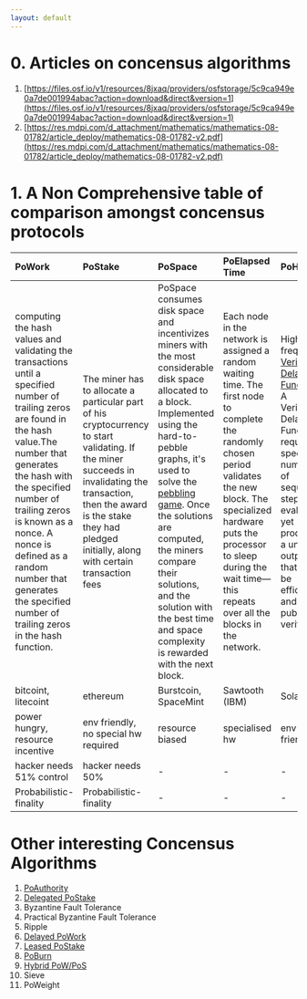 ```yaml
---
layout: default
---
```


# 0. Articles on concensus algorithms

1. [https://files.osf.io/v1/resources/8jxaq/providers/osfstorage/5c9ca949e0a7de001994abac?action=download&direct&version=1](https://files.osf.io/v1/resources/8jxaq/providers/osfstorage/5c9ca949e0a7de001994abac?action=download&direct&version=1)
2. [https://res.mdpi.com/d_attachment/mathematics/mathematics-08-01782/article_deploy/mathematics-08-01782-v2.pdf](https://res.mdpi.com/d_attachment/mathematics/mathematics-08-01782/article_deploy/mathematics-08-01782-v2.pdf)




# 1. A Non Comprehensive table of comparison amongst concensus protocols


| PoWork          | PoStake | PoSpace | PoElapsed Time   | PoHistory  |
|:------------------|:------|:------------|:-------------|:-----------|
|computing the hash values and validating the transactions until a specified number of trailing zeros are found in the hash value.The number that generates the hash with the specified number of trailing zeros is known as a nonce. A nonce is defined as a random number that generates the specified number of trailing zeros in the hash function. | The miner has to allocate a particular part of his cryptocurrency to start validating. If the miner succeeds in invalidating the transaction, then the award is the stake they had pledged initially, along with certain transaction fees   | PoSpace consumes disk space and incentivizes miners with the most considerable disk space allocated to a block. Implemented using the hard-to-pebble graphs, it's used to solve the [pebbling game](https://math.mit.edu/research/highschool/primes/materials/2016/conf/10-2%20Bhupatiraju-Kuszmaul-Vale.pdf). Once the solutions are computed, the miners compare their solutions, and the solution with the best time and space complexity is rewarded with the next block.         | Each node in the network is assigned a random waiting time. The first node to complete the randomly chosen period validates the new block. The specialized hardware puts the processor to sleep during the wait time—this repeats over all the blocks in the network. | High frequency [Verifiable Delay Function](https://www.youtube.com/watch?v=_-feyaZZjEw&t=11s). A Verifiable Delay Function requires a specific number of sequential steps to evaluate, yet produces a unique output that can be efficiently and publicly verified. |
| bitcoint, litecoint            | ethereum       | Burstcoin, SpaceMint  | Sawtooth (IBM)  | Solana |
| power hungry, resource incentive            | env friendly, no special hw required       | resource biased  | specialised hw  | env friendly |
| hacker needs 51% control            | hacker needs 50%       | -  | -  | - |
| Probabilistic-finality            | Probabilistic-finality       | -  | -  | - |



# Other interesting Concensus Algorithms

1. [PoAuthority](https://academy.binance.com/en/articles/proof-of-authority-explained)
2. [Delegated PoStake](https://academy.binance.com/en/articles/delegated-proof-of-stake-explained)
3. Byzantine Fault Tolerance
4. Practical Byzantine Fault Tolerance
5. Ripple
6. [Delayed PoWork](https://academy.binance.com/en/articles/delayed-proof-of-work-explained)
7. [Leased PoStake](https://academy.binance.com/en/articles/leased-proof-of-stake-consensus-explained)
8. [PoBurn](https://academy.binance.com/en/articles/proof-of-burn-explained)
9. [Hybrid PoW/PoS](https://academy.binance.com/en/articles/hybrid-pow-pos-consensus-explained)
10. Sieve
11. PoWeight